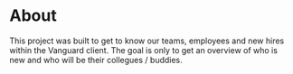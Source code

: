 # About

This project was built to get to know our teams, employees and new hires within the Vanguard client. The goal is only to get an overview of who is new and who will be their collegues / buddies.
